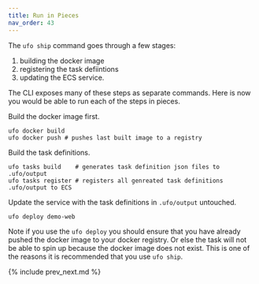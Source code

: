 ```yaml
---
title: Run in Pieces
nav_order: 43
---
```


The `ufo ship` command goes through a few stages:

1. building the docker image
2. registering the task defiintions
2. updating the ECS service.

The CLI exposes many of these steps as separate commands.  Here is now you would be able to run each of the steps in pieces.

Build the docker image first.

    ufo docker build
    ufo docker push # pushes last built image to a registry

Build the task definitions.

    ufo tasks build    # generates task definition json files to .ufo/output
    ufo tasks register # registers all genreated task definitions .ufo/output to ECS

Update the service with the task definitions in `.ufo/output` untouched.

    ufo deploy demo-web

Note if you use the `ufo deploy` you should ensure that you have already pushed the docker image to your docker registry.  Or else the task will not be able to spin up because the docker image does not exist.  This is one of the reasons it is recommended that you use `ufo ship`.

{% include prev_next.md %}
